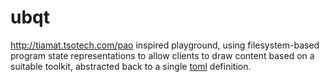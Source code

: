 # ubqt

http://tiamat.tsotech.com/pao inspired playground, using filesystem-based program state representations to allow clients to draw content based on a suitable toolkit, abstracted back to a single [toml](https://github.com/toml-lang/toml)  definition. 
